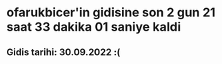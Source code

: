 # ofarukbicer'in gidisine son 2 gun 21 saat 33 dakika 01 saniye kaldi

## Gidis tarihi: 30.09.2022 :(